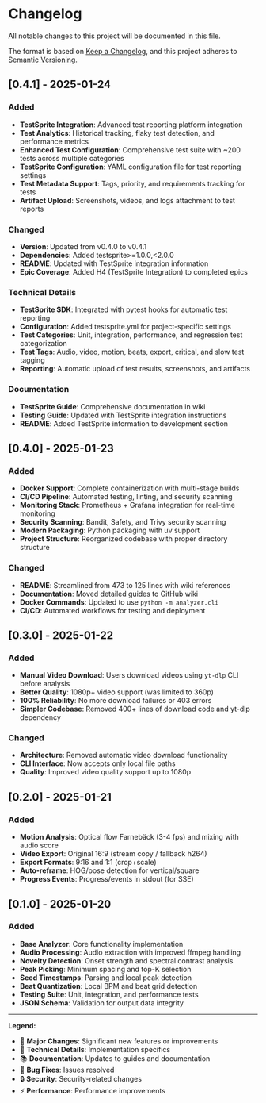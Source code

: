 # Changelog

All notable changes to this project will be documented in this file.

The format is based on [Keep a Changelog](https://keepachangelog.com/en/1.0.0/),
and this project adheres to [Semantic Versioning](https://semver.org/spec/v2.0.0.html).

## [0.4.1] - 2025-01-24

### Added
- **TestSprite Integration**: Advanced test reporting platform integration
- **Test Analytics**: Historical tracking, flaky test detection, and performance metrics
- **Enhanced Test Configuration**: Comprehensive test suite with ~200 tests across multiple categories
- **TestSprite Configuration**: YAML configuration file for test reporting settings
- **Test Metadata Support**: Tags, priority, and requirements tracking for tests
- **Artifact Upload**: Screenshots, videos, and logs attachment to test reports

### Changed
- **Version**: Updated from v0.4.0 to v0.4.1
- **Dependencies**: Added testsprite>=1.0.0,<2.0.0
- **README**: Updated with TestSprite integration information
- **Epic Coverage**: Added H4 (TestSprite Integration) to completed epics

### Technical Details
- **TestSprite SDK**: Integrated with pytest hooks for automatic test reporting
- **Configuration**: Added testsprite.yml for project-specific settings
- **Test Categories**: Unit, integration, performance, and regression test categorization
- **Test Tags**: Audio, video, motion, beats, export, critical, and slow test tagging
- **Reporting**: Automatic upload of test results, screenshots, and artifacts

### Documentation
- **TestSprite Guide**: Comprehensive documentation in wiki
- **Testing Guide**: Updated with TestSprite integration instructions
- **README**: Added TestSprite information to development section

## [0.4.0] - 2025-01-23

### Added
- **Docker Support**: Complete containerization with multi-stage builds
- **CI/CD Pipeline**: Automated testing, linting, and security scanning
- **Monitoring Stack**: Prometheus + Grafana integration for real-time monitoring
- **Security Scanning**: Bandit, Safety, and Trivy security scanning
- **Modern Packaging**: Python packaging with uv support
- **Project Structure**: Reorganized codebase with proper directory structure

### Changed
- **README**: Streamlined from 473 to 125 lines with wiki references
- **Documentation**: Moved detailed guides to GitHub wiki
- **Docker Commands**: Updated to use `python -m analyzer.cli`
- **CI/CD**: Automated workflows for testing and deployment

## [0.3.0] - 2025-01-22

### Added
- **Manual Video Download**: Users download videos using `yt-dlp` CLI before analysis
- **Better Quality**: 1080p+ video support (was limited to 360p)
- **100% Reliability**: No more download failures or 403 errors
- **Simpler Codebase**: Removed 400+ lines of download code and yt-dlp dependency

### Changed
- **Architecture**: Removed automatic video download functionality
- **CLI Interface**: Now accepts only local file paths
- **Quality**: Improved video quality support up to 1080p

## [0.2.0] - 2025-01-21

### Added
- **Motion Analysis**: Optical flow Farnebäck (3-4 fps) and mixing with audio score
- **Video Export**: Original 16:9 (stream copy / fallback h264)
- **Export Formats**: 9:16 and 1:1 (crop+scale)
- **Auto-reframe**: HOG/pose detection for vertical/square
- **Progress Events**: Progress/events in stdout (for SSE)

## [0.1.0] - 2025-01-20

### Added
- **Base Analyzer**: Core functionality implementation
- **Audio Processing**: Audio extraction with improved ffmpeg handling
- **Novelty Detection**: Onset strength and spectral contrast analysis
- **Peak Picking**: Minimum spacing and top-K selection
- **Seed Timestamps**: Parsing and local peak detection
- **Beat Quantization**: Local BPM and beat grid detection
- **Testing Suite**: Unit, integration, and performance tests
- **JSON Schema**: Validation for output data integrity

---

**Legend:**
- 🎯 **Major Changes**: Significant new features or improvements
- 🔧 **Technical Details**: Implementation specifics
- 📚 **Documentation**: Updates to guides and documentation
- 🐛 **Bug Fixes**: Issues resolved
- 🔒 **Security**: Security-related changes
- ⚡ **Performance**: Performance improvements
